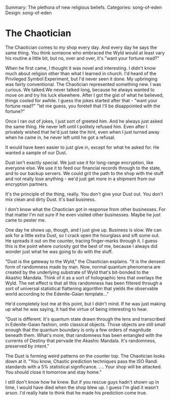 Summary: The plethora of new religious beliefs.
Categories: song-of-eden
Design: song-of-eden

# The Chaotician

The Chaotician comes to my shop every day. And every day he says the same thing. You think someone who embraced the Wyld would at least vary his routine a little bit, but no, over and over, it's "want your fortune read?"

When he first came, I thought it was novel and interesting. I didn't know much about religion other than what I learned in church. I'd heard of the Privileged Symbol Experiment, but I'd never seen it done. My upbringing was fairly conventional. The Chaotician represented something new. I was curious. We talked.We never talked long, because he always wanted to move on and try his luck elsewhere. After I got the gist of what he believed, things cooled for awhile. I guess the jokes started after that - "want your fortune read?" "let me guess, you foretell that I'll be disappointed with the fortune?"

Once I ran out of jokes, I just sort of greeted him. And he always just asked the same thing. He never left until I politely refused him. Even after I privately wished that he'd just take the hint, even when I just turned away when he came in, he never left until he got a refusal.

It would have been easier to just give in, except for what he asked for. He wanted a sample of our Dust.

Dust isn't exactly special. We just use it for long-range encryption, like everyone else. We use it to feed our financial records through to the state, and to our backup servers. We could grit the path to the shop with the stuff and not really lose anything - we'd just get more in a shipment from our encryption partners.

It's the principle of the thing, really. You don't give your Dust out. You don't mix clean and dirty Dust. It's bad business.

I don't know what the Chaotician got in response from other businesses. For that matter I'm not sure if he even visited other businesses. Maybe he just came to pester me.

One day he shows up, though, and I just give up. Business is slow. We can ask for a little extra Dust, so I crack open the hourglass and sift some out. He spreads it out on the counter, tracing finger-marks through it. I guess this is the point where curiosity got the best of me, because I always did wonder just what he was going to do with the stuff.

"Dust is the gateway to the Wyld," the Chaotician explains. "It is the densest form of randomness made by man. Now, normal quantum phenomena are created by the underlying substrate of Wyld that's bit-bonded to the Akashic Mandala. Think of it as a sort of holographic lens that overlays the Wyld. The net effect is that all this randomness has been filtered through a sort of universal statistical flattening algorithm that yields the observable world according to the Edenite-Gaian template..."

He'd completely lost me at this point, but I didn't mind. If he was just making up what he was saying, it had the virtue of being interesting to hear.

"Dust is different. It's quantum state drawn through the lens and transcribed in Edenite-Gaian fashion, onto classical objects. Those objects are still small enough that the quantum boundary is only a few orders of magnitude beneath them. What's more, that randomness has been entangled with the currents of Destiny that pervade the Akashic Mandala. It's randomness, preserved by intent."

The Dust is forming weird patterns on the counter top. The Chaotician looks down at it. "You know, Chaotic prediction techniques pass the ISO Randi standards with a 5% statistical significance. .... Your shop will be attacked. You should close it tomorrow and stay home."

I still don't know how he knew. But if you rescue guys hadn't shown up in time, I would have died when the shop blew up. I guess I'm glad it wasn't arson. I'd really hate to think that he made his prediction come true.
